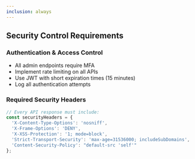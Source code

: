 ```yaml
---
inclusion: always
---
```


## Security Control Requirements

### Authentication & Access Control
- All admin endpoints require MFA
- Implement rate limiting on all APIs
- Use JWT with short expiration times (15 minutes)
- Log all authentication attempts

### Required Security Headers
```typescript
// Every API response must include:
const securityHeaders = {
  'X-Content-Type-Options': 'nosniff',
  'X-Frame-Options': 'DENY',
  'X-XSS-Protection': '1; mode=block',
  'Strict-Transport-Security': 'max-age=31536000; includeSubDomains',
  'Content-Security-Policy': "default-src 'self'"
};
```